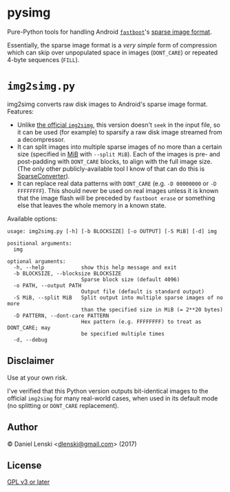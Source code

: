 pysimg
======

Pure-Python tools for handling Android
[`fastboot`](https://en.wikipedia.org/wiki/Android_software_development#Fastboot)'s [sparse image
format](http://www.2net.co.uk/tutorial/android-sparse-image-format).

Essentially, the sparse image format is a _very simple_ form of compression which can skip
over unpopulated space in images (`DONT_CARE`) or repeated 4-byte sequences (`FILL`).

`img2simg.py`
=============

img2simg converts raw disk images to Android's sparse image format. Features:

* Unlike [the official `img2simg`](https://android.googlesource.com/platform/system/core/+/master/libsparse/img2simg.c),
  this version doesn't `seek` in the input file, so it can be used (for example) to sparsify a
  raw disk image streamed from a decompressor.
* It can split images into multiple sparse images of no more than a certain size
  (specified in [MiB](https://en.wikipedia.org/wiki/Mebibyte) with `--split MiB`).
  Each of the images is pre- and post-padding with `DONT_CARE` blocks, to
  align with the full image size. (The only other publicly-available tool I know of that can do this
  is [SparseConverter](https://forum.xda-developers.com/showthread.php?t=2749797)).
* It can replace real data patterns with `DONT_CARE` (e.g. `-D 00000000` or `-D FFFFFFFF`). This
  should never be used on real images unless it is known that the image flash will be preceded by
  `fastboot erase` or something else that leaves the whole memory in a known state.

Available options:

```
usage: img2simg.py [-h] [-b BLOCKSIZE] [-o OUTPUT] [-S MiB] [-d] img

positional arguments:
  img

optional arguments:
  -h, --help            show this help message and exit
  -b BLOCKSIZE, --blocksize BLOCKSIZE
                        Sparse block size (default 4096)
  -o PATH, --output PATH
                        Output file (default is standard output)
  -S MiB, --split MiB   Split output into multiple sparse images of no more
                        than the specified size in MiB (= 2**20 bytes)
  -D PATTERN, --dont-care PATTERN
                        Hex pattern (e.g. FFFFFFFF) to treat as DONT_CARE; may
                        be specified multiple times
  -d, --debug
```

Disclaimer
----------
Use at your own risk.

I've verified that this Python version outputs bit-identical images to the official `img2simg`
for many real-world cases, when used in its default mode (no splitting or `DONT_CARE`
replacement).

Author
------
&copy; Daniel Lenski <<dlenski@gmail.com>> (2017)

License
-------
[GPL v3 or later](http://www.gnu.org/copyleft/gpl.html)
